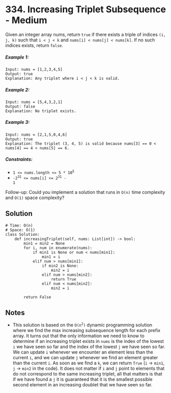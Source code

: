 # 334. Increasing Triplet Subsequence - Medium

Given an integer array nums, return `true` if there exists a triple of indices `(i, j, k)` such that `i < j < k` and `nums[i] < nums[j] < nums[k]`. If no such indices exists, return `false`.

##### Example 1:

```
Input: nums = [1,2,3,4,5]
Output: true
Explanation: Any triplet where i < j < k is valid.
```

##### Example 2:

```
Input: nums = [5,4,3,2,1]
Output: false
Explanation: No triplet exists.
```

##### Example 3:

```
Input: nums = [2,1,5,0,4,6]
Output: true
Explanation: The triplet (3, 4, 5) is valid because nums[3] == 0 < nums[4] == 4 < nums[5] == 6.
```

##### Constraints:

- <code>1 <= nums.length <= 5 * 10<sup>5</sup></code>
- <code>-2<sup>31</sup> <= nums[i] <= 2<sup>31</sup> - 1</code>

Follow-up: Could you implement a solution that runs in `O(n)` time complexity and `O(1)` space complexity?

## Solution

```
# Time: O(n)
# Space: O(1)
class Solution:
    def increasingTriplet(self, nums: List[int]) -> bool:
        min1 = min2 = None
        for i, num in enumerate(nums):
            if min1 is None or num < nums[min1]:
                min1 = i
            elif num > nums[min1]:
                if min2 is None:
                    min2 = i
                elif num > nums[min2]:
                    return True
                elif num < nums[min2]:
                    min2 = i
                    
        return False
```

## Notes
- This solution is based on the <code>O(n<sup>2</sup>)</code> dynamic programming solution where we find the max increasing subsequence length for each prefix array. It turns out that the only information we need to know to determine if an increasing triplet exists in `nums` is the index of the lowest `i` we have seen so far and the index of the lowest `j` we have seen so far. We can update `i` whenever we encounter an element less than the current `i`, and we can update `j` whenever we find an element greater than the current `i`. As soon as we find a `k`, we can return `True` (`i` -> `min1`, `j` -> `min2` in the code). It does not matter if `i` and `j` point to elements that do not correspond to the same increasing triplet, all that matters is that if we have found a `j` it is guaranteed that it is the smallest possible second element in an increasing doublet that we have seen so far.